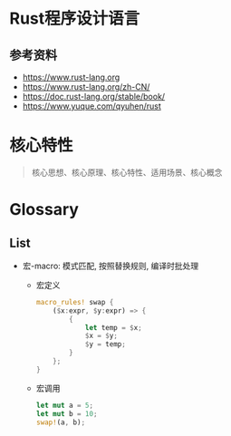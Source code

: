 # Rust程序设计语言

## 参考资料

- https://www.rust-lang.org
- https://www.rust-lang.org/zh-CN/
- https://doc.rust-lang.org/stable/book/
- https://www.yuque.com/qyuhen/rust

# 核心特性

> 核心思想、核心原理、核心特性、适用场景、核心概念

# Glossary

## List

- 宏-macro: 模式匹配, 按照替换规则, 编译时批处理

    - 宏定义

        ```rust
        macro_rules! swap {
            ($x:expr, $y:expr) => {
                {
                    let temp = $x;
                    $x = $y;
                    $y = temp;
                }
            };
        }
        
        ```

    - 宏调用
        ```rust
        let mut a = 5;
        let mut b = 10;
        swap!(a, b);
        ```

        

